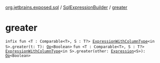 [org.jetbrains.exposed.sql](../index.md) / [SqlExpressionBuilder](index.md) / [greater](.)

# greater

`infix fun <T : Comparable<T>, S : T?> `[`ExpressionWithColumnType`](../-expression-with-column-type/index.md)`<in S>.greater(t: T): `[`Op`](../-op/index.md)`<Boolean>`
`fun <T : Comparable<T>, S : T?> `[`ExpressionWithColumnType`](../-expression-with-column-type/index.md)`<in S>.greater(other: `[`Expression`](../-expression/index.md)`<S>): `[`Op`](../-op/index.md)`<Boolean>`